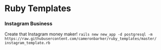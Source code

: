 # Ruby Templates

### Instagram Business
Create that Instagram money maker!
`rails new new_app -d postgresql -m https://raw.githubusercontent.com/cameronbarker/ruby_templates/master/instagram_template.rb`

